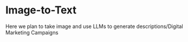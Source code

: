 # Image-to-Text
Here we plan to take image and use LLMs to generate descriptions/Digital Marketing Campaigns
